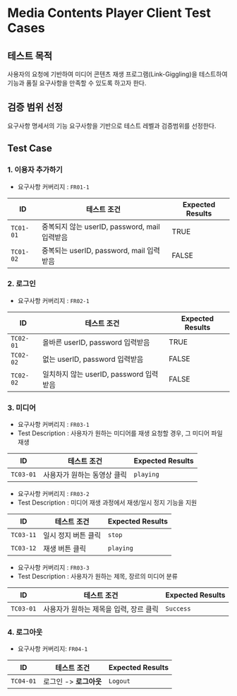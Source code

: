 # Media Contents Player Client Test Cases

## 테스트 목적
사용자의 요청에 기반하여 미디어 콘텐츠 재생 프로그램(Link-Giggling)을 테스트하여 기능과 품질 요구사항을 만족할 수 있도록 하고자 한다.

## 검증 범위 선정
요구사항 명세서의 기능 요구사항을 기반으로 테스트 레벨과 검증범위를 선정한다.

## Test Case
### 1. 이용자 추가하기
- 요구사항 커버리지 : `FR01-1`
  
| ID        | 테스트 조건            | Expected Results |
| --------- | ------------------- | ---------------- |
| `TC01-01` | 중복되지 않는 userID, password, mail 입력받음 | TRUE |
| `TC01-02` | 중복되는 userID, password, mail 입력받음 | FALSE |

### 2. 로그인
- 요구사항 커버리지 : `FR02-1`
  
| ID        | 테스트 조건            | Expected Results |
| --------- | ------------------- | ---------------- |
| `TC02-01` | 올바른 userID, password 입력받음 | TRUE |
| `TC02-02` | 없는 userID, password 입력받음 | FALSE |
| `TC02-02` | 일치하지 않는 userID, password 입력받음 | FALSE |

### 3. 미디어
- 요구사항 커버리지 : `FR03-1`
- Test Description : 사용자가 원하는 미디어를 재생 요청할 경우, 그 미디어 파일 재생
  
| ID        | 테스트 조건            | Expected Results |
| --------- | ------------------- | ---------------- |
| `TC03-01` | 사용자가 원하는 동영상 클릭 | `playing` |

- 요구사항 커버리지 : `FR03-2`
- Test Description : 미디어 재생 과정에서 재생/일시 정지 기능을 지원
  
| ID        | 테스트 조건            | Expected Results |
| --------- | ------------------- | ---------------- |
| `TC03-11` | 일시 정지 버튼 클릭 | `stop`  |
| `TC03-12` | 재생 버튼 클릭     | `playing` |

- 요구사항 커버리지 : `FR03-3`
- Test Description : 사용자가 원하는 제목, 장르의 미디어 분류
  
| ID        | 테스트 조건            | Expected Results |
| --------- | ------------------- | ---------------- |
| `TC03-01` | 사용자가 원하는 제목을 입력, 장르 클릭 | `Success` |


### 4. 로그아웃
- 요구사항 커버리지: `FR04-1`

| ID        | 테스트 조건            | Expected Results |
| --------- | ------------------- | ---------------- |
| `TC04-01` | 로그인 -> **로그아웃** | `Logout`         |
